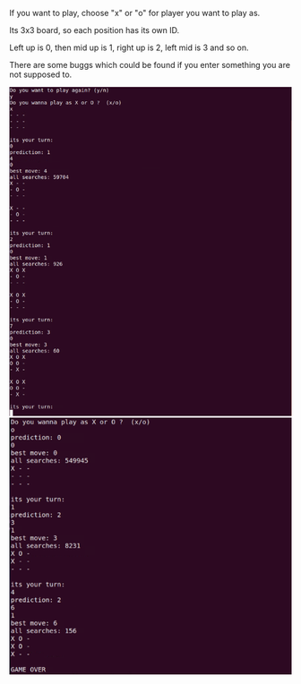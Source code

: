 If you want to play, choose "x" or "o" for player you want to play as.

Its 3x3 board, so each position has its own ID. 

Left up is 0, then mid up is 1, right up is 2, left mid is 3 and so on.

There are some buggs which could be found if you enter something you
are not supposed to.


![alt text](https://github.com/PeterKillerio/Projects_2019/blob/master/TicTacToe_minimax_algorithm_C%2B%2B/tic_tac_toe_1.png)
![alt text](https://github.com/PeterKillerio/Projects_2019/blob/master/TicTacToe_minimax_algorithm_C%2B%2B/tic_tac_toe_2.png)
 
